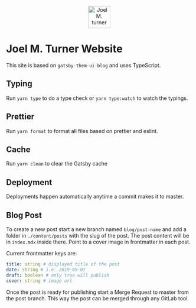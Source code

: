 <p align="center">
  <a href="https://joelmturner.com">
    <img alt="Joel M. turner" src="https://res.cloudinary.com/joelmturner/w_120,c_fill,ar_1:1,g_auto,r_max,b_rgb:262c35/joel-turner.jpg" width="60" />
  </a>
</p>

# Joel M. Turner Website

This site is based on `gatsby-them-ui-blog` and uses TypeScript.

## Typing

Run `yarn type` to do a type check or `yarn type:watch` to watch the typings.

## Prettier

Run `yarn format` to format all files based on prettier and eslint.

## Cache

Run `yarn clean` to clear the Gatsby cache

## Deployment

Deployments happen automatically anytime a commit makes it to master.

## Blog Post

To create a new post start a new branch named `blog/post-name` and add a folder in `./content/posts` with the slug of the post. The post content will be in `index.mdx` inside there. Point to a cover image in frontmatter in each post.

Current frontmatter keys are:

```yaml
title: string # displayed title of the post
date: string # i.e. 2019-09-07
draft: boolean # only true will publish
cover: string # image url
```

Once the post is ready for publishing start a Merge Request to master from the post branch. This way the post can be merged through any GitLab tool.
